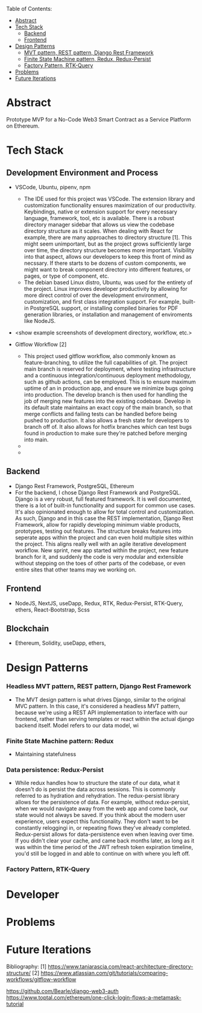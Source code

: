 
Table of Contents:
- [Abstract](#abstract)
- [Tech Stack](#tech-stack)
  - [Backend](#backend)
  - [Frontend](#frontend)
- [Design Patterns](#design-patterns)
    - [MVT pattern, REST pattern, Django Rest Framework](#mvt-pattern-rest-pattern-django-rest-framework)
    - [Finite State Machine pattern, Redux, Redux-Persist](#finite-state-machine-pattern-redux-redux-persist)
    - [Factory Pattern, RTK-Query](#factory-pattern-rtk-query)
- [Problems](#problems)
- [Future Iterations](#future-iterations)




# Abstract

Prototype MVP for a No-Code Web3 Smart Contract as a Service Platform on Ethereum.

# Tech Stack

## Development Environment and Process
  - VSCode, Ubuntu, pipenv, npm
    - The IDE used for this project was VSCode. The extension library and customization functionality ensures maximization of our productivity. Keybindings, native or extension support for every necessary language, framework, tool, etc is available. There is a robust directory manager sidebar that allows us view the codebase directory structure as it scales. When dealing with React for example, there are many approaches to directory structure [1]. This might seem unimportant, but as the project grows sufficiently large over time, the directory structure becomes more important. Visibility into that aspect, allows our developers to keep this front of mind as necssary. If there starts to be dozens of custom components, we might want to break component directory into different features, or pages, or type of component, etc.
    - The debian based Linux distro, Ubuntu, was used for the entirety of the project. Linux improves developer productivity by allowing for more direct control of over the development environment, customization, and first class integration support. For example, built-in PostgreSQL support, or installing compiled binaries for PDF generation libraries, or installation and management of enviroments like NodeJS.
  - <show example screenshots of development directory, workflow, etc.>

  - Gitflow Workflow [2]
    - This project used gitflow workflow, also commonly known as feature-branching, to utilize the full capabilities of git. The project main branch is reserved for deployment, where testing infrastructure and a continuous integration/continuous deployment methodology, such as github actions, can be employed. This is to ensure maximum uptime of an in production app, and ensure we minimize bugs going into production. The develop branch is then used for handling the job of merging new features into the existing codebase. Develop in its default state maintains an exact copy of the main branch, so that merge conflicts and failing tests can be handled before being pushed to production. It also allows a fresh state for developers to branch off of. It also allows for hotfix branches which can test bugs found in production to make sure they're patched before merging into main.
    - <show diagram of the flow over time>
    - <show terminal screen grab of this process>

## Backend
  - Django Rest Framework, PostgreSQL, Ethereum
  - For the backend, I chose Django Rest Framework and PostgreSQL. Django is a very robust, full featured framework. It is well documented, there is a lot of built-in functionality and support for common use cases. It's also opinionated enough to allow for total control and customization. As such, Django and in this case the REST implementation, Django Rest Framework, allow for rapidly developing minimum viable products, prototypes, testing out features. The structure breaks features into seperate apps within the project and can even hold multiple sites within the project. This aligns really well with an agile iterative development workflow. New sprint, new app started within the project, new feature branch for it, and suddenly the code is very modular and extensible without stepping on the toes of other parts of the codebase, or even entire sites that other teams may we working on.

## Frontend
  - NodeJS, NextJS, useDapp, Redux, RTK, Redux-Persist, RTK-Query, ethers, React-Bootstrap, Scss
  
## Blockchain
  - Ethereum, Solidity, useDapp, ethers,

# Design Patterns

### Headless MVT pattern, REST pattern, Django Rest Framework
  - The MVT design pattern is what drives Django, similar to the original MVC pattern. In this case, it's considered a headless MVT pattern, because we're using a REST API implementation to interface with our frontend, rather than serving templates or react within the actual django backend itself. Model refers to our data model, wi

### Finite State Machine pattern: Redux
  - Maintaining statefulness
  
### Data persistence: Redux-Persist
  - While redux handles how to structure the state of our data, what it doesn't do is persist the data across sessions. This is commonly referred to as hydration and rehydration. The redux-persist library allows for the persistence of data. For example, without redux-persist, when we would navigate away from the web app and come back, our state would not always be saved. If you think about the modern user experience, users expect this functionality. They don't want to be constantly reloggingi in, or repeating flows they've already completed. Redux-persist allows for data-persistence even when leaving over time. If you didn't clear your cache, and came back months later, as long as it was within the time period of the JWT refresh token expiration timeline, you'd still be logged in and able to continue on with where you left off.
  
### Factory Pattern, RTK-Query

# Developer

# Problems

# Future Iterations

Bibliography:
[1] https://www.taniarascia.com/react-architecture-directory-structure/
[2] https://www.atlassian.com/git/tutorials/comparing-workflows/gitflow-workflow

https://github.com/Bearle/django-web3-auth
https://www.toptal.com/ethereum/one-click-login-flows-a-metamask-tutorial
